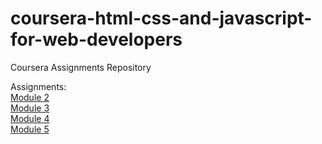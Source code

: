 # coursera-html-css-and-javascript-for-web-developers
Coursera Assignments Repository

Assignments:<br>
<a href="https://adarshwork.github.io/coursera-html-css-and-javascript-for-web-developers/module2-solution/">Module 2</a>
<br>
<a href="https://adarshwork.github.io/coursera-html-css-and-javascript-for-web-developers/module3-solution/">Module 3</a>
<br>
<a href="https://adarshwork.github.io/coursera-html-css-and-javascript-for-web-developers/module4-solution/">Module 4</a>
<br>
<a href="https://adarshwork.github.io/coursera-html-css-and-javascript-for-web-developers/module5-solution/">Module 5</a>
